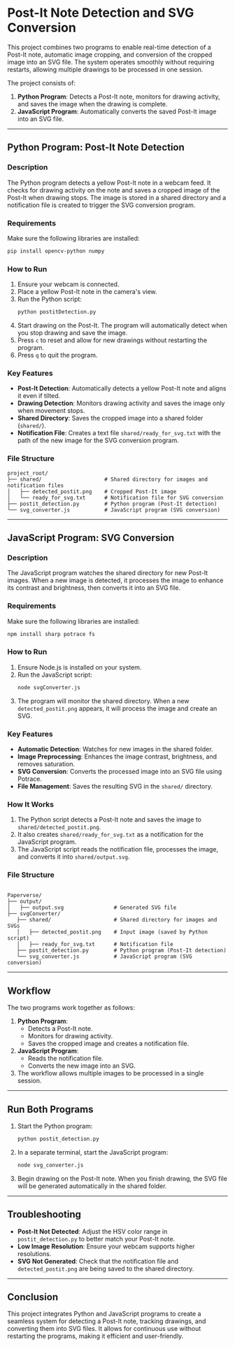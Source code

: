 # Post-It Note Detection and SVG Conversion

This project combines two programs to enable real-time detection of a Post-It note, automatic image cropping, and conversion of the cropped image into an SVG file. The system operates smoothly without requiring restarts, allowing multiple drawings to be processed in one session.

The project consists of:
1. **Python Program**: Detects a Post-It note, monitors for drawing activity, and saves the image when the drawing is complete.
2. **JavaScript Program**: Automatically converts the saved Post-It image into an SVG file.

---

## **Python Program: Post-It Note Detection**

### **Description**
The Python program detects a yellow Post-It note in a webcam feed. It checks for drawing activity on the note and saves a cropped image of the Post-It when drawing stops. The image is stored in a shared directory and a notification file is created to trigger the SVG conversion program.

### **Requirements**
Make sure the following libraries are installed:
```bash
pip install opencv-python numpy
```

### **How to Run**
1. Ensure your webcam is connected.
2. Place a yellow Post-It note in the camera's view.
3. Run the Python script:
   ```bash
   python postitDetection.py
   ```
4. Start drawing on the Post-It. The program will automatically detect when you stop drawing and save the image.
5. Press `c` to reset and allow for new drawings without restarting the program.
6. Press `q` to quit the program.

### **Key Features**
- **Post-It Detection**: Automatically detects a yellow Post-It note and aligns it even if tilted.
- **Drawing Detection**: Monitors drawing activity and saves the image only when movement stops.
- **Shared Directory**: Saves the cropped image into a shared folder (`shared/`).
- **Notification File**: Creates a text file `shared/ready_for_svg.txt` with the path of the new image for the SVG conversion program.

### **File Structure**
```
project_root/
├── shared/                    # Shared directory for images and notification files
│   ├── detected_postit.png    # Cropped Post-It image
│   └── ready_for_svg.txt      # Notification file for SVG conversion
├── postit_detection.py        # Python program (Post-It detection)
└── svg_converter.js           # JavaScript program (SVG conversion)
```

---

## **JavaScript Program: SVG Conversion**

### **Description**
The JavaScript program watches the shared directory for new Post-It images. When a new image is detected, it processes the image to enhance its contrast and brightness, then converts it into an SVG file.

### **Requirements**
Make sure the following libraries are installed:
```bash
npm install sharp potrace fs
```

### **How to Run**
1. Ensure Node.js is installed on your system.
2. Run the JavaScript script:
   ```bash
   node svgConverter.js
   ```
3. The program will monitor the shared directory. When a new `detected_postit.png` appears, it will process the image and create an SVG.

### **Key Features**
- **Automatic Detection**: Watches for new images in the shared folder.
- **Image Preprocessing**: Enhances the image contrast, brightness, and removes saturation.
- **SVG Conversion**: Converts the processed image into an SVG file using Potrace.
- **File Management**: Saves the resulting SVG in the `shared/` directory.

### **How It Works**
1. The Python script detects a Post-It note and saves the image to `shared/detected_postit.png`.
2. It also creates `shared/ready_for_svg.txt` as a notification for the JavaScript program.
3. The JavaScript script reads the notification file, processes the image, and converts it into `shared/output.svg`.

### **File Structure**
```

Paperverse/
├── output/ 
│   ├── output.svg                # Generated SVG file
├── svgConverter/ 
   ├── shared/                    # Shared directory for images and SVGs
   │   ├── detected_postit.png    # Input image (saved by Python script)
   │   ├── ready_for_svg.txt      # Notification file
   ├── postit_detection.py        # Python program (Post-It detection)
   └── svg_converter.js           # JavaScript program (SVG conversion)
```

---

## **Workflow**
The two programs work together as follows:
1. **Python Program**:
   - Detects a Post-It note.
   - Monitors for drawing activity.
   - Saves the cropped image and creates a notification file.
2. **JavaScript Program**:
   - Reads the notification file.
   - Converts the new image into an SVG.
3. The workflow allows multiple images to be processed in a single session.

---

## **Run Both Programs**
1. Start the Python program:
   ```bash
   python postit_detection.py
   ```
2. In a separate terminal, start the JavaScript program:
   ```bash
   node svg_converter.js
   ```
3. Begin drawing on the Post-It note. When you finish drawing, the SVG file will be generated automatically in the shared folder.

---

## **Troubleshooting**
- **Post-It Not Detected**: Adjust the HSV color range in `postit_detection.py` to better match your Post-It note.
- **Low Image Resolution**: Ensure your webcam supports higher resolutions.
- **SVG Not Generated**: Check that the notification file and `detected_postit.png` are being saved to the shared directory.

---

## **Conclusion**
This project integrates Python and JavaScript programs to create a seamless system for detecting a Post-It note, tracking drawings, and converting them into SVG files. It allows for continuous use without restarting the programs, making it efficient and user-friendly.


